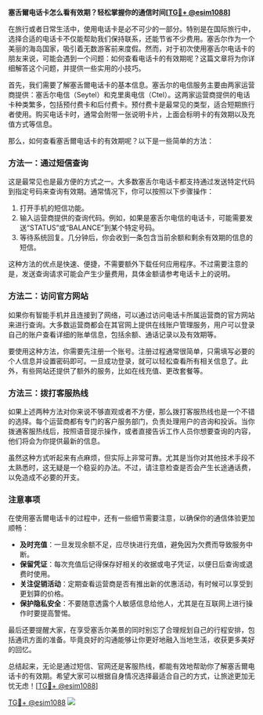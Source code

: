 **塞舌爾电话卡怎么看有效期？轻松掌握你的通信时间[[TG💪+ @esim1088](https://t.me/s/esim1088)]**

在旅行或者日常生活中，使用电话卡是必不可少的一部分。特别是在国际旅行中，选择合适的电话卡不仅能帮助我们保持联系，还能节省不少费用。塞舌尔作为一个美丽的海岛国家，吸引着无数游客前来度假。然而，对于初次使用塞舌尔电话卡的朋友来说，可能会遇到一个问题：如何查看电话卡的有效期呢？这篇文章将为你详细解答这个问题，并提供一些实用的小技巧。

首先，我们需要了解塞舌爾电话卡的基本信息。塞舌尔的电信服务主要由两家运营商提供：塞舌尔电信（Seytel）和克里奥电信（Ctel）。这两家运营商提供的电话卡种类繁多，包括预付费卡和后付费卡。预付费卡是最常见的类型，适合短期旅行者使用。购买电话卡时，通常会附带一张说明卡片，上面会标明卡的有效期以及充值方式等信息。

那么，如何查看塞舌爾电话卡的有效期呢？以下是一些简单的方法：

### 方法一：通过短信查询

这是最常见也是最方便的方式之一。大多数塞舌尔电话卡都支持通过发送特定代码到指定号码来查询有效期。通常情况下，你可以按照以下步骤操作：

1. 打开手机的短信功能。
2. 输入运营商提供的查询代码。例如，如果是塞舌尔电信的电话卡，可能需要发送“STATUS”或“BALANCE”到某个特定号码。
3. 等待系统回复。几分钟后，你会收到一条包含当前余额和剩余有效期的信息的短信。

这种方法的优点是快速、便捷，不需要额外下载任何应用程序。不过需要注意的是，发送查询请求可能会产生少量费用，具体金额请参考电话卡上的说明。

### 方法二：访问官方网站

如果你有智能手机并且连接到了网络，可以通过访问电话卡所属运营商的官方网站来进行查询。大多数运营商都会在其官网上提供在线账户管理服务，用户可以登录自己的账户查看详细的账单信息，包括余额、通话记录以及有效期等。

要使用这种方法，你需要先注册一个账号。注册过程通常很简单，只需填写必要的个人信息并设置密码即可。一旦成功登录，就可以轻松查看所有相关信息了。此外，有些网站还提供了额外的服务，比如在线充值、更改套餐等。

### 方法三：拨打客服热线

如果上述两种方法对你来说不够直观或者不方便，那么拨打客服热线也是一个不错的选择。每个运营商都有专门的客户服务部门，负责处理用户的咨询和投诉。当你拨通客服热线后，按照语音提示操作，或者直接告诉工作人员你想要查询的内容，他们将会为你提供最新的信息。

虽然这种方式听起来有点麻烦，但实际上非常可靠。尤其是当你对其他技术手段不太熟悉时，这无疑是一个稳妥的办法。不过，请注意检查是否会产生长途通话费，以免造成不必要的开支。

### 注意事项

在使用塞舌爾电话卡的过程中，还有一些细节需要注意，以确保你的通信体验更加顺畅：

- **及时充值**：一旦发现余额不足，应尽快进行充值，避免因为欠费而导致服务中断。
- **保留凭证**：每次充值后记得保存好相关的收据或电子凭证，以便日后查询或退费时使用。
- **关注促销活动**：定期查看运营商是否有推出新的优惠活动，有时候可以享受到更划算的价格。
- **保护隐私安全**：不要随意透露个人敏感信息给他人，尤其是在互联网上进行操作时要提高警惕。

最后还要提醒大家，在享受塞舌尔美景的同时别忘了合理规划自己的行程安排，包括通讯方面的准备。毕竟良好的沟通能够让你更好地融入当地生活，收获更多美好的回忆。

总结起来，无论是通过短信、官网还是客服热线，都能有效地帮助你了解塞舌爾电话卡的有效期。希望大家可以根据自身情况选择最适合自己的方式，让旅途更加无忧无虑！[[TG💪+ @esim1088](https://t.me/s/esim1088)]

[TG💪+ @esim1088](https://t.me/s/esim1088) ![](https://i.postimg.cc/4NQfJmqS/Snipaste-2025-05-13-00-14-12.png)